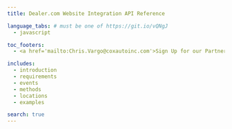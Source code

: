 ```yaml
---
title: Dealer.com Website Integration API Reference

language_tabs: # must be one of https://git.io/vQNgJ
  - javascript

toc_footers:
  - <a href='mailto:Chris.Vargo@coxautoinc.com'>Sign Up for our Partner Program</a>

includes:
  - introduction
  - requirements
  - events
  - methods
  - locations
  - examples

search: true
---
```

